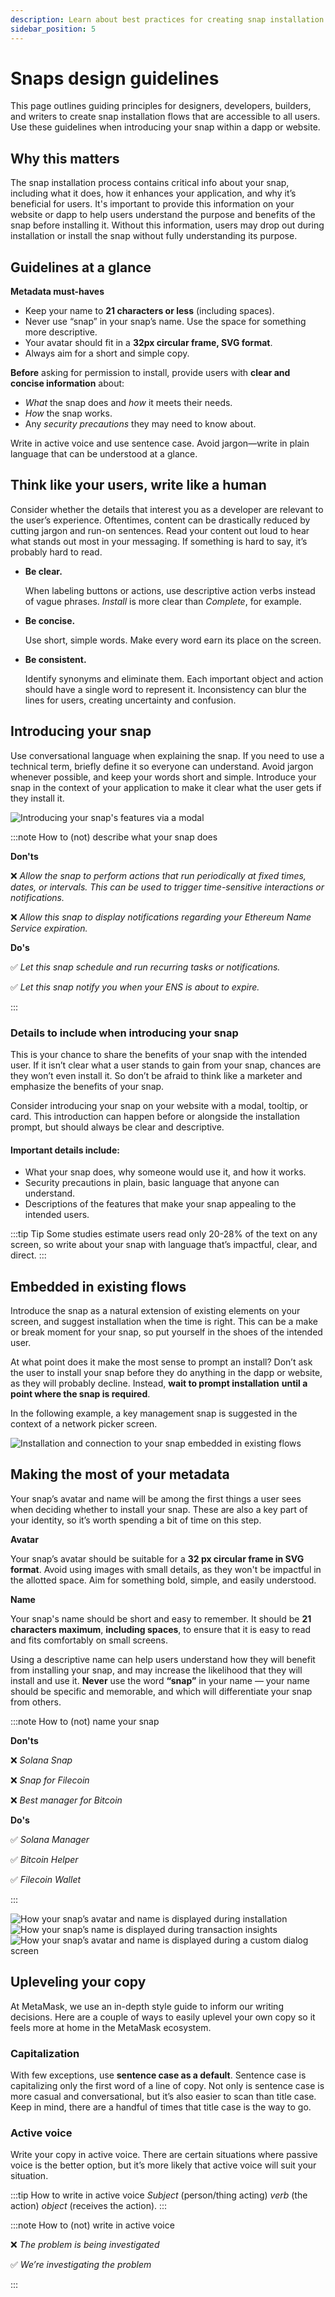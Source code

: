 ```yaml
---
description: Learn about best practices for creating snap installation flows.
sidebar_position: 5
---
```


# Snaps design guidelines

This page outlines guiding principles for designers, developers, builders, and writers to create snap installation flows that are accessible to all users. Use these guidelines when introducing your snap within a dapp or website.

## Why this matters

The snap installation process contains critical info about your snap, including what it does, how it enhances your application, and why it’s beneficial for users. It's important to provide this information on your website or dapp to help users understand the purpose and benefits of the snap before installing it. Without this information, users may drop out during installation or install the snap without fully understanding its purpose.

## Guidelines at a glance

**Metadata must-haves**

- Keep your name to **21 characters or less** (including spaces).
- Never use “snap” in your snap’s name. Use the space for something more descriptive.
- Your avatar should fit in a **32px circular frame, SVG format**.
- Always aim for a short and simple copy.

**Before** asking for permission to install, provide users with **clear and concise information** about:

- _What_ the snap does and _how_ it meets their needs.
- _How_ the snap works.
- Any _security precautions_ they may need to know about.

Write in active voice and use sentence case. Avoid jargon—write in plain language that can be understood at a glance.

## Think like your users, write like a human

Consider whether the details that interest you as a developer are relevant to the user’s experience. Oftentimes, content can be drastically reduced by cutting jargon and run-on sentences. Read your content out loud to hear what stands out most in your messaging. If something is hard to say, it’s probably hard to read.

- **Be clear.**

  When labeling buttons or actions, use descriptive action verbs instead of vague phrases. _Install_ is more clear than _Complete_, for example.

- **Be concise.**

  Use short, simple words. Make every word earn its place on the screen.

- **Be consistent.**

  Identify synonyms and eliminate them. Each important object and action should have a single word to represent it. Inconsistency can blur the lines for users, creating uncertainty and confusion.

## Introducing your snap

Use conversational language when explaining the snap. If you need to use a technical term, briefly define it so everyone can understand. Avoid jargon whenever possible, and keep your words short and simple. Introduce your snap in the context of your application to make it clear what the user gets if they install it.

![Introducing your snap's features via a modal](../assets/install-modal.png)

:::note How to (not) describe what your snap does

**Don'ts**

❌ _Allow the snap to perform actions that run periodically at fixed times, dates, or intervals. This can be used to trigger time-sensitive interactions or notifications._

❌ _Allow this snap to display notifications regarding your Ethereum Name Service expiration._

**Do's**

✅ _Let this snap schedule and run recurring tasks or notifications._

✅ _Let this snap notify you when your ENS is about to expire._

:::

### Details to include when introducing your snap

This is your chance to share the benefits of your snap with the intended user. If it isn’t clear what a user stands to gain from your snap, chances are they won’t even install it. So don’t be afraid to think like a marketer and emphasize the benefits of your snap.

Consider introducing your snap on your website with a modal, tooltip, or card. This introduction can happen before or alongside the installation prompt, but should always be clear and descriptive.

#### Important details include:

- What your snap does, why someone would use it, and how it works.
- Security precautions in plain, basic language that anyone can understand.
- Descriptions of the features that make your snap appealing to the intended users.

:::tip Tip
Some studies estimate users read only 20-28% of the text on any screen, so write about your snap with language that’s impactful, clear, and direct.
:::

## Embedded in existing flows

Introduce the snap as a natural extension of existing elements on your screen, and suggest installation when the time is right. This can be a make or break moment for your snap, so put yourself in the shoes of the intended user.

At what point does it make the most sense to prompt an install? Don’t ask the user to install your snap before they do anything in the dapp or website, as they will probably decline. Instead, **wait to prompt installation** **until a point where the snap is required**.

In the following example, a key management snap is suggested in the context of a network picker screen.

![Installation and connection to your snap embedded in existing flows](../assets/picker.png)

## Making the most of your metadata

Your snap’s avatar and name will be among the first things a user sees when deciding whether to install your snap. These are also a key part of your identity, so it’s worth spending a bit of time on this step.

**Avatar**

Your snap’s avatar should be suitable for a **32 px circular frame in SVG format**. Avoid using images with small details, as they won't be impactful in the allotted space. Aim for something bold, simple, and easily understood.

**Name**

Your snap's name should be short and easy to remember. It should be **21 characters maximum**, **including spaces**, to ensure that it is easy to read and fits comfortably on small screens.

Using a descriptive name can help users understand how they will benefit from installing your snap, and may increase the likelihood that they will install and use it. **Never** use the word **“snap”** in your name — your name should be specific and memorable, and which will differentiate your snap from others.

:::note How to (not) name your snap

**Don'ts**

❌ _Solana Snap_

❌ _Snap for Filecoin_

❌ _Best manager for Bitcoin_

**Do's**

✅ _Solana Manager_

✅ _Bitcoin Helper_

✅ _Filecoin Wallet_

:::

![How your snap’s avatar and name is displayed during installation](../assets/install.png)
![How your snap’s name is displayed during transaction insights](../assets/insights.png)
![How your snap’s avatar and name is displayed during a custom dialog screen](../assets/dialog.png)

## Upleveling your copy

At MetaMask, we use an in-depth style guide to inform our writing decisions. Here are a couple of ways to easily uplevel your own copy so it feels more at home in the MetaMask ecosystem.


### Capitalization

With few exceptions, use **sentence case as a default**. Sentence case is capitalizing only the first word of a line of copy. Not only is sentence case is more casual and conversational, but it’s also easier to scan than title case. Keep in mind, there are a handful of times that title case is the way to go.

### Active voice

Write your copy in active voice. There are certain situations where passive voice is the better option, but it’s more likely that active voice will suit your situation.

:::tip How to write in active voice
_Subject_ (person/thing acting) _verb_ (the action) _object_ (receives the action).
:::

:::note How to (not) write in active voice

❌ _The problem is being investigated_

✅ _We’re investigating the problem_

:::



